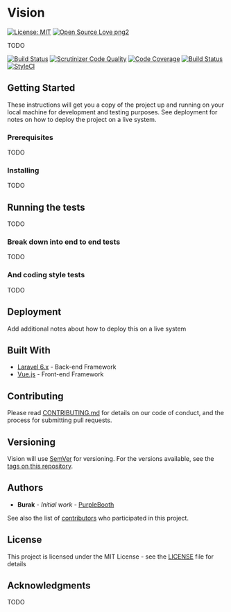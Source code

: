 # Vision
[![License: MIT](https://img.shields.io/badge/License-MIT-yellow.svg)](https://opensource.org/licenses/MIT)
[![Open Source Love png2](https://badges.frapsoft.com/os/v2/open-source.png?v=103)](https://github.com/ellerbrock/open-source-badges/)

TODO

[![Build Status](https://scrutinizer-ci.com/g/ikidnapmyself/vision/badges/build.png?b=master)](https://scrutinizer-ci.com/g/ikidnapmyself/vision/build-status/master)
[![Scrutinizer Code Quality](https://scrutinizer-ci.com/g/ikidnapmyself/vision/badges/quality-score.png?b=master)](https://scrutinizer-ci.com/g/ikidnapmyself/vision/?branch=master)
[![Code Coverage](https://scrutinizer-ci.com/g/ikidnapmyself/vision/badges/coverage.png?b=master)](https://scrutinizer-ci.com/g/ikidnapmyself/vision/?branch=master)
[![Build Status](https://travis-ci.org/ikidnapmyself/vision.svg?branch=master)](https://travis-ci.org/ikidnapmyself/vision)
[![StyleCI](https://github.styleci.io/repos/222800963/shield?branch=master)](https://github.styleci.io/repos/222800963)


## Getting Started

These instructions will get you a copy of the project up and running on your local machine for development and testing purposes. See deployment for notes on how to deploy the project on a live system.

### Prerequisites

TODO

### Installing

TODO

## Running the tests

TODO

### Break down into end to end tests

TODO

### And coding style tests

TODO

## Deployment

Add additional notes about how to deploy this on a live system

## Built With

* [Laravel 6.x](http://www.laravel.com/docs/) - Back-end Framework
* [Vue.js](https://vuejs.org/) - Front-end Framework

## Contributing

Please read [CONTRIBUTING.md](#) for details on our code of conduct, and the process for submitting pull requests.

## Versioning

Vision will use [SemVer](http://semver.org/) for versioning. For the versions available, see the [tags on this repository](https://github.com/ikidnapmyself/vision/tags). 

## Authors

* **Burak** - *Initial work* - [PurpleBooth](https://github.com/ikidnapmyself)

See also the list of [contributors](https://github.com/ikidnapmyself/vision/contributors) who participated in this project.

## License

This project is licensed under the MIT License - see the [LICENSE](LICENSE) file for details

## Acknowledgments

TODO

